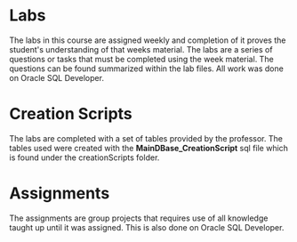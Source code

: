 # Labs
The labs in this course are assigned weekly and completion of it proves the student's understanding of that weeks material. The labs are a series of questions or tasks that must be completed using the week material. The questions can be found summarized within the lab files. All work was done on Oracle SQL Developer.


# Creation Scripts
The labs are completed with a set of tables provided by the professor. The tables used were created with the **MainDBase_CreationScript** sql file which is found under the creationScripts folder.


# Assignments
The assignments are group projects that requires use of all knowledge taught up until it was assigned. This is also done on Oracle SQL Developer.
